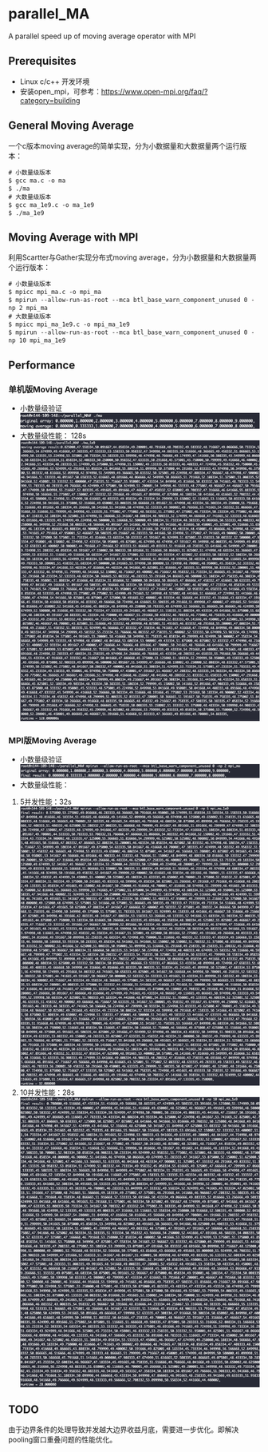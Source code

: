 # parallel_MA
A parallel speed up of moving average operator with MPI

## Prerequisites
- Linux c/c++ 开发环境
- 安装open_mpi，可参考：https://www.open-mpi.org/faq/?category=building

## General Moving Average
一个c版本moving average的简单实现，分为小数据量和大数据量两个运行版本：
 ```shell
 # 小数量级版本
 $ gcc ma.c -o ma
 $ ./ma
 # 大数量级版本
 $ gcc ma_1e9.c -o ma_1e9
 $ ./ma_1e9
 ```

## Moving Average with MPI
利用Scartter与Gather实现分布式moving average，分为小数据量和大数据量两个运行版本：
 ```shell
 # 小数量级版本
 $ mpicc mpi_ma.c -o mpi_ma
 $ mpirun --allow-run-as-root --mca btl_base_warn_component_unused 0 -np 2 mpi_ma 
 # 大数量级版本
 $ mpicc mpi_ma_1e9.c -o mpi_ma_1e9
 $ mpirun --allow-run-as-root --mca btl_base_warn_component_unused 0 -np 10 mpi_ma_1e9 
 ```

## Performance
### 单机版Moving Average
- 小数量级验证
![ma](./imgs/ma.png)
- 大数量级性能： 128s
![ma](./imgs/ma_1e9.png)

### MPI版Moving Average
- 小数量级验证
![ma](./imgs/mpi_ma.png)
- 大数量级性能： 
1. 5并发性能：32s
![ma](./imgs/mpi_ma_1e9_5.png)
2. 10并发性能：28s
![ma](./imgs/mpi_ma_1e9_10.png)

## TODO
由于边界条件的处理导致并发越大边界收益月底，需要进一步优化。即解决pooling窗口重叠问题的性能优化。